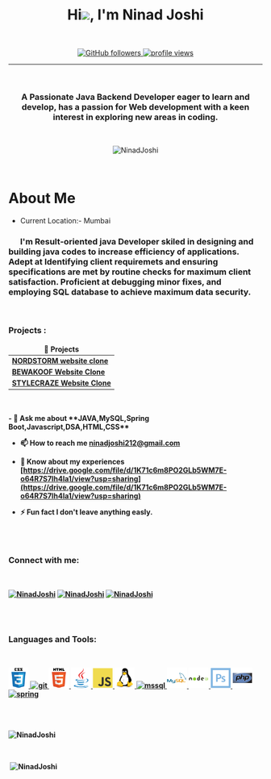 <h1 align="center"> Hi<img src="https://cliply.co/wp-content/uploads/2019/06/391906110_WAVING_HAND_400px.gif" height="30" />, I'm Ninad Joshi</h1>
<br>
<p align="center" width="45">
    <a href="https://github.com/Ninadjoshi212?tab=followers">
        <img alt="GitHub followers" src="https://img.shields.io/github/followers/Ninadjoshi212?color=yellow&logo=github">
    </a>
    <a href="https://github.com/Ninadjoshi212">
        <img src="https://komarev.com/ghpvc/?username=Ninadjoshi212&color=red" alt="profile views" />
    </a>
</p>
<hr>
<br>
<h3 align="center">A Passionate Java Backend Developer eager to learn and develop,
has a passion for Web development with a keen interest in exploring new areas in coding.</h3>
<br>
<p align ="center"> <img width="830" height="400" src="https://camo.githubusercontent.com/5ddf73ad3a205111cf8c686f687fc216c2946a75005718c8da5b837ad9de78c9/68747470733a2f2f7468756d62732e6766796361742e636f6d2f4576696c4e657874446576696c666973682d736d616c6c2e676966" alt="NinadJoshi"/> </p>

<br>
<h1> About Me </h1>

- Current Location:- Mumbai

<h3 width="45"> &nbsp &nbsp &nbsp I'm Result-oriented java Developer skiled in designing and building java codes to increase efficiency of applications. Adept at Identifying client requiremets and ensuring specifications are met by routine checks for maximum client satisfaction. Proficient at debugging minor fixes, and employing SQL database to achieve maximum data security.</h3>
<br>
	
<h3><b>Projects :<b></h3>
<table align="center">
  <thead align="center">
    <tr border: none;>
      <td><b>🎁 Projects</b></td>
    </tr>
  </thead>
  <tbody>
      <tr>
      <td><a href="https://github.com/Ninadjoshi212/nordstrom"><b>NORDSTORM website clone</b></a></td>
      </tr>
      <tr>
      <td><a href="https://github.com/Ninadjoshi212/Bewakoof_website_Clone"><b>BEWAKOOF Website Clone</b></a></td>
    </tr>
    <tr>
      <td><a href="https://github.com/Ninadjoshi212/Stylecraze-Website-Clone"><b>STYLECRAZE Website Clone</b></a></td>
    </tr>
  </tbody>
</table>
<br>
<br>
- 💬 Ask me about **JAVA,MySQL,Spring Boot,Javascript,DSA,HTML,CSS**

- 📫 How to reach me **ninadjoshi212@gmail.com**

- 📄 Know about my experiences [https://drive.google.com/file/d/1K71c6m8PO2GLb5WM7E-o64R7S7Ih4la1/view?usp=sharing](https://drive.google.com/file/d/1K71c6m8PO2GLb5WM7E-o64R7S7Ih4la1/view?usp=sharing)

- ⚡ Fun fact **I don't leave anything easly.**

<br>
<br>
<h3 align="left">Connect with me:</h3>
<br>
<p align="left">
<a href="https://linkedin.com/in/Ninadjoshi212" target="blank"><img align="center" src="https://raw.githubusercontent.com/rahuldkjain/github-profile-readme-generator/master/src/images/icons/Social/linked-in-alt.svg" alt="NinadJoshi" height="30" width="40" /></a>
<a href="https://www.facebook.com/mfallin.foever/" target="blank"><img align="center" src="https://raw.githubusercontent.com/rahuldkjain/github-profile-readme-generator/master/src/images/icons/Social/facebook.svg" alt="NinadJoshi" height="30" width="40" /></a>
<a href="https://leetcode.com/ninadjoshi212" target="blank"><img align="center" src="https://raw.githubusercontent.com/rahuldkjain/github-profile-readme-generator/master/src/images/icons/Social/leet-code.svg" alt="NinadJoshi" height="30" width="40" /></a>
</p>

<br>
<br>

<h3 align="left">Languages and Tools:</h3>
<br>
<p align="left"> <a href="https://www.w3schools.com/css/" target="_blank" rel="noreferrer"> <img src="https://raw.githubusercontent.com/devicons/devicon/master/icons/css3/css3-original-wordmark.svg" alt="css3" width="40" height="40"/> </a>  <a href="https://git-scm.com/" target="_blank" rel="noreferrer"> <img src="https://www.vectorlogo.zone/logos/git-scm/git-scm-icon.svg" alt="git" width="40" height="40"/> </a> <a href="https://www.w3.org/html/" target="_blank" rel="noreferrer"> <img src="https://raw.githubusercontent.com/devicons/devicon/master/icons/html5/html5-original-wordmark.svg" alt="html5" width="40" height="40"/> </a> <a href="https://www.java.com" target="_blank" rel="noreferrer"> <img src="https://raw.githubusercontent.com/devicons/devicon/master/icons/java/java-original.svg" alt="java" width="40" height="40"/> </a> <a href="https://developer.mozilla.org/en-US/docs/Web/JavaScript" target="_blank" rel="noreferrer"> <img src="https://raw.githubusercontent.com/devicons/devicon/master/icons/javascript/javascript-original.svg" alt="javascript" width="40" height="40"/> </a> <a href="https://www.linux.org/" target="_blank" rel="noreferrer"> <img src="https://raw.githubusercontent.com/devicons/devicon/master/icons/linux/linux-original.svg" alt="linux" width="40" height="40"/> </a> <a href="https://www.microsoft.com/en-us/sql-server" target="_blank" rel="noreferrer"> <img src="https://www.svgrepo.com/show/303229/microsoft-sql-server-logo.svg" alt="mssql" width="40" height="40"/> </a> <a href="https://www.mysql.com/" target="_blank" rel="noreferrer"> <img src="https://raw.githubusercontent.com/devicons/devicon/master/icons/mysql/mysql-original-wordmark.svg" alt="mysql" width="40" height="40"/> </a> <a href="https://nodejs.org" target="_blank" rel="noreferrer"> <img src="https://raw.githubusercontent.com/devicons/devicon/master/icons/nodejs/nodejs-original-wordmark.svg" alt="nodejs" width="40" height="40"/> </a> <a href="https://www.photoshop.com/en" target="_blank" rel="noreferrer"> <img src="https://raw.githubusercontent.com/devicons/devicon/master/icons/photoshop/photoshop-line.svg" alt="photoshop" width="40" height="40"/> </a> <a href="https://www.php.net" target="_blank" rel="noreferrer"> <img src="https://raw.githubusercontent.com/devicons/devicon/master/icons/php/php-original.svg" alt="php" width="40" height="40"/> </a> <a href="https://spring.io/" target="_blank" rel="noreferrer"> <img src="https://www.vectorlogo.zone/logos/springio/springio-icon.svg" alt="spring" width="40" height="40"/> </a> </p>

<br>
<!-- <br>
<p><img align="center" src="https://github-readme-streak-stats.herokuapp.com/?user=Ninadjoshi212&" alt="NinadJoshi" /></p> -->
<br>
<p><img align="center"  src="https://github-readme-stats.vercel.app/api/top-langs?username=Ninadjoshi212&show_icons=true&locale=en&layout=compact" alt="NinadJoshi" /></p>
<br>
<p>&nbsp;<img align="center" src="https://github-readme-stats.vercel.app/api?username=Ninadjoshi212&show_icons=true&locale=en" alt="NinadJoshi" /></p>
<br>
